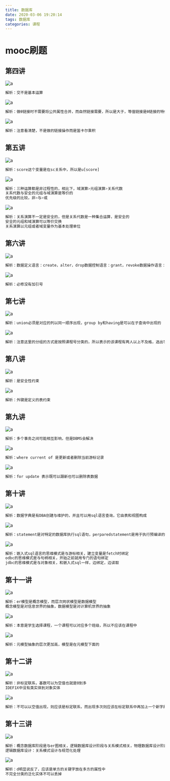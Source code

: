 ```yaml
---
title: 数据库
date: 2020-03-06 19:20:14
tags: 数据库
categories: 课程
---
```

# mooc刷题
## 第四讲
![a](/数据库/22.png)
```bash
解析：交不是基本运算
```
![a](/数据库/33.png)
```bash
解析：做θ链接时不需要将公共属性合并，而自然链接需要，所以是大于，等值链接是θ链接的特例
```
![a](/数据库/44.png)
```bash
解析：注意看清楚，不是做的链接操作而是笛卡尔乘积
```
 <!--more--> 
## 第五讲
![a](/数据库/51.png)
```bash
解析：score这个变量是在sc关系中，所以是u[score]
```
![a](/数据库/52.png)
```bash
解析：三种运算都是非过程性的，相比下，域演算>元组演算>关系代数
关系代数与安全的元组与域演算是等价的
优先级的比较，非>与>或
```
![a](/数据库/53.png)
```bash
解析：关系演算不一定是安全的，但是关系代数是一种集合运算，是安全的
安全的元组和域演算可以等价交换
关系演算以元组或者域变量作为基本处理单位
```
## 第六讲
![a](/数据库/1.png)
```bash
解析：数据定义语言：create，alter，drop数据控制语言：grant，revoke数据操作语言：select，update，delete，insert
```
![a](/数据库/2.png)
```bash
解析：必修没有加引号
```
## 第七讲
![a](/数据库/71.png)
```bash
解析：union必须是对应的列以同一顺序出现，group by和having是可以在子查询中出现的
```
![a](/数据库/72.png)
```bash
解析：注意这里的分组的方式是按照课程号分类的，所以表示的该课程有两人以上不及格，选出学号
```
## 第八讲
![a](/数据库/81.png)
```bash
解析：是安全性约束
```
![a](/数据库/82.png)
```bash
解析：外键是定义的表约束
```
## 第九讲
![a](/数据库/91.png)
```bash
解析：多个事务之间可能相互影响，但是DBMS会解决
```
![a](/数据库/92.png)
```bash
解析：where current of 是更新或者删除当前游标记录
```
![a](/数据库/93.png)
```bash
解析：for update 表示既可以跟新也可以删除表数据
```
## 第十讲
![a](/数据库/101.png)
```bash
解析：数据字典是有DBA创建与维护的，并且可以用sql语言查询，它由表和视图构成
```
![a](/数据库/102.png)
```bash
解析：statement是对特定的数据库执行sql语句，perparedstatement是用于执行预编译的sql语句，callablestatement是用于执行数据库内嵌过程的调用，result从当前执行的sql语句中返回结果
```
![a](/数据库/103.png)
```bash
解析：嵌入式sql语言的思维模式是与游标相关，建立变量是fetch时绑定
odbc的思维模式是与句柄相关，开始之前就用专门的语句绑定
jdbc的思维模式是与对象相关，和嵌入式sql一样，边绑定，边读取
```
## 第十一讲
![a](/数据库/111.png)
```bash
解析：er模型是概念模型，而层次网状模型是数据模型
概念模型是对信息世界的抽象，数据模型是对计算机世界的抽象
```
![a](/数据库/112.png)
```bash
解析：本意是学生选择课程，一个课程可以对应多个班级，所以不应该在课程中
```
![a](/数据库/113.png)
```bash
解析：元模型抽象的层次更加高，模型是在元模型下面的
```
## 第十二讲
![a](/数据库/121.png)
```bash
解析：非标定联系，基数可以为空值也就是0到多
IDEF1X中没有类实体到对象实体
```
![a](/数据库/122.png)
```bash
解析：不可以以空值出现，则应该是标定联系，而出现多次则应该在标定联系中再加上一个新字段
```
## 第十三讲
![a](/数据库/131.png)
```bash
解析：概念数据库阶段是与er图相关，逻辑数据库设计阶段与关系模式相关，物理数据库设计阶段依赖与具体的dbms，
逻辑数据库设计：关系模式设计与规范化处理
```
![a](/数据库/132.png)
```bash
解析：d明显说反了，应该是单方的关键字放在多方的属性中
不完全分类的泛化实体不可以丢掉
```


